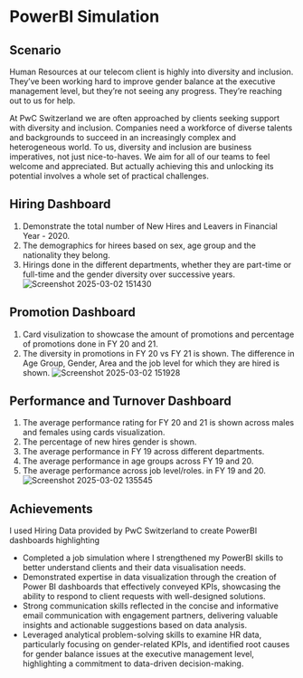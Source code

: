 # PowerBI Simulation

## Scenario
Human Resources at our telecom client is highly into diversity and inclusion. They’ve been working hard to improve gender balance at the executive management level, but they’re not seeing any progress. They’re reaching out to us for help.

At PwC Switzerland we are often approached by clients seeking support with diversity and inclusion. Companies need a workforce of diverse talents and backgrounds to succeed in an increasingly complex and heterogeneous world. To us, diversity and inclusion are business imperatives, not just nice-to-haves. We aim for all of our teams to feel welcome and appreciated. But actually achieving this and unlocking its potential involves a whole set of practical challenges.

## Hiring Dashboard
1. Demonstrate the total number of New Hires and Leavers in Financial Year - 2020.
2. The demographics for hirees based on sex, age group and the nationality they belong.
3. Hirings done in the different departments, whether they are part-time or full-time and the gender diversity over successive years.
![Screenshot 2025-03-02 151430](https://github.com/user-attachments/assets/d76ae27b-fd24-419e-b0c1-d08ebfdbe7c5)

## Promotion Dashboard
1. Card visulization to showcase the amount of promotions and percentage of promotions done in FY 20 and 21.
2. The diversity in promotions in FY 20 vs FY 21 is shown. The difference in Age Group, Gender, Area and the job level for which they are hired is shown.
![Screenshot 2025-03-02 151928](https://github.com/user-attachments/assets/752f47c1-83c0-4e0b-a8d6-b5a45c6d05be)

## Performance and Turnover Dashboard
1. The average performance rating for FY 20 and 21 is shown across males and females using cards visualization.
2. The percentage of new hires gender is shown.
3. The average performance in FY 19 across different departments.
4. The average performance in age groups across FY 19 and 20.
5. The average performance across job level/roles. in FY 19 and 20.
![Screenshot 2025-03-02 135545](https://github.com/user-attachments/assets/a0ed64bb-8a38-41f5-92cb-7d3f0629ea85)

## Achievements
I used Hiring Data provided by PwC Switzerland to create PowerBI dashboards highlighting 

- Completed a job simulation where I strengthened my PowerBI skills to better understand clients and their data visualisation needs.
- Demonstrated expertise in data visualization through the creation of Power BI dashboards that effectively conveyed KPIs, showcasing the ability to respond to client requests with well-designed solutions.
- Strong communication skills reflected in the concise and informative email communication with engagement partners, delivering valuable insights and actionable suggestions based on data analysis.
- Leveraged analytical problem-solving skills to examine HR data, particularly focusing on gender-related KPIs, and identified root causes for gender balance issues at the executive management level, highlighting a commitment to data-driven decision-making.

